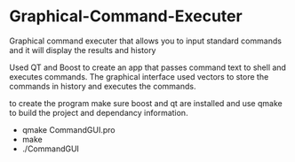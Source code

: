 # Graphical-Command-Executer
Graphical command executer that allows you to input standard commands and it will display the results and history

Used QT and Boost to create an app that passes command text to shell and executes commands. The graphical interface used vectors to store the commands in history and executes the commands.

to create the program make sure boost and qt are installed and use qmake to build the project and dependancy information.
* qmake CommandGUI.pro
* make
* ./CommandGUI
